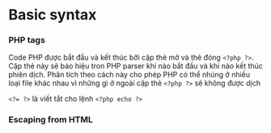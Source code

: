 # Basic syntax

### PHP tags

Code PHP được bắt đầu và kết thúc bỡi cặp thẻ mở và thẻ đóng `<?php ?>`. Cặp thẻ này sẽ báo hiệu tron PHP parser khi nào bắt đầu và khi nào kết thúc phiên dịch. Phân tích theo cách này cho phép PHP có thể nhúng ở nhiều loại file khác nhau vì những gì ở ngoài cặp thẻ `<?php ?>` sẽ không được dịch

`<?= ?>` là viết tắt cho lệnh `<?php echo ?>`

### Escaping from HTML